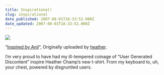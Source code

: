 ```yaml
---
title: Inspirational!
slug: inspirational
date_published: 2007-08-01T18:33:52.000Z
date_updated: 2007-08-01T18:33:52.000Z
---
```


[![](http://farm2.static.flickr.com/1265/976689760_4a3a5ca840_m.jpg)](http://www.flickr.com/photos/heather/976689760/)

“[Inspired by Anil](http://www.flickr.com/photos/heather/976689760/)“, Originally uploaded by [heather](http://www.flickr.com/people/heather/).

I’m very proud to have had my ill-tempered coinage of “User Generated Discontent” inspire Heather Champ’s new t-shirt. From my keyboard to, uh, your chest, powered by disgruntled users.
